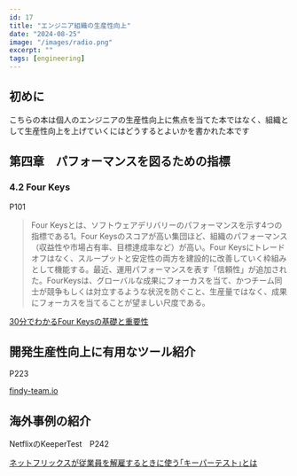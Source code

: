```yaml
---
id: 17
title: "エンジニア組織の生産性向上"
date: "2024-08-25"
image: "/images/radio.png"
excerpt: ""
tags: [engineering]
---
```


## 初めに

こちらの本は個人のエンジニアの生産性向上に焦点を当てた本ではなく、組織として生産性向上を上げていくにはどうするとよいかを書かれた本です

## 第四章　パフォーマンスを図るための指標

### 4.2 Four Keys

P101

> Four Keysとは、ソフトウェアデリバリーのパフォーマンスを示す4つの指標である1。Four Keysのスコアが高い集団ほど、組織のパフォーマンス（収益性や市場占有率、目標達成率など）が高い。Four Keysにトレードオフはなく、スループットと安定性の両方を建設的に改善していく枠組みとして機能する。最近、運用パフォーマンスを表す「信頼性」が追加された。FourKeysは、グローバルな成果にフォーカスを当て、かつチーム同士が競争もしくは対立するような状況を防ぐこと、生産量ではなく、成果にフォーカスを当てることが望ましい尺度である。

[30分でわかるFour Keysの基礎と重要性](https://speakerdeck.com/yigarashi/30fen-dewakarufour-keysnoji-chu-tozhong-yao-xing)

## 開発生産性向上に有用なツール紹介

P223

[findy-team.io](https://findy-team.io)

## 海外事例の紹介

NetflixのKeeperTest　P242

[ネットフリックスが従業員を解雇するときに使う｢キーパーテスト｣とは](https://www.businessinsider.jp/post-289203)
